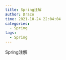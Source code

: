 ```yaml
---
title: Spring注解
author: Draco
time: 2021-10-24 22:04:04
categories: 
  - Spring
tags: 
  - Spring
---
```


Spring注解

